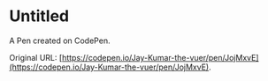 # Untitled

A Pen created on CodePen.

Original URL: [https://codepen.io/Jay-Kumar-the-vuer/pen/JojMxvE](https://codepen.io/Jay-Kumar-the-vuer/pen/JojMxvE).

